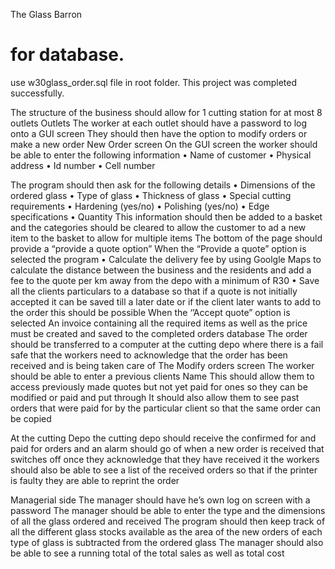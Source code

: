 The Glass Barron 

# for database. 
use w30glass_order.sql file in root folder. 
This project was completed successfully.

The structure of the business should allow for 1 cutting station for at most 8 outlets 
Outlets 
The worker at each outlet should have a password to log onto a GUI screen 
They should then have the option to modify orders or make a new order 
New Order screen 
On the GUI screen the worker should be able to enter the following information 
•	Name of customer 
•	Physical address 
•	Id number 
•	Cell number 

The program should then ask for the following details 
•	Dimensions of the ordered glass
•	Type of glass 
•	Thickness of glass
•	Special cutting requirements 
•	Hardening (yes/no)
•	Polishing (yes/no) 
•	Edge specifications
•	Quantity
This information should then be added to a basket and the categories should be cleared to allow the customer to ad a new item to the basket to allow for multiple items 
The bottom of the page should provide a “provide a quote option”
When the “Provide a quote” option is selected the program 
•	Calculate the delivery fee by using Goolgle Maps to calculate the distance between the business and the residents and add a fee to the quote per km away from the depo with a minimum of R30
•	Save all the clients particulars to a database so that if a quote is not initially accepted it can be saved till a later date or if the client later wants to add to the order this should be possible 
When the ‘’Accept quote” option is selected 
An invoice containing all the required items as well as the price must be created and saved to the completed orders database 
The order should be transferred to a computer at the cutting depo where there is a fail safe that the workers  need to acknowledge that the order has been received and is being taken care of 
The Modify orders screen 
The worker should be able to enter a previous clients Name 
This should allow them to access previously made quotes but not yet paid for ones so they can be modified or paid and put through 
It should also allow them to see past orders that were paid for by the particular client so that the same order can be copied 

At the cutting Depo 
the cutting depo should receive the confirmed for and paid for orders and an alarm should go of when a new order is received that switches off once they acknowledge that they have received it 
the workers should also be able to see a list of the received orders so that if the printer is faulty they are able to reprint the order 


Managerial side
The manager should have he’s own log on screen with a password 
The manager should be able to enter the type and the dimensions of all the glass ordered and received 
The program should then keep track of all the different glass stocks available as the area of the new orders of each type of glass is subtracted from the ordered glass 
The manager should also be able to see a running total of the total sales as well as total cost 
